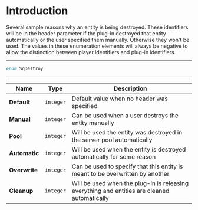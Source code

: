 # Introduction

Several sample reasons why an entity is being destroyed. These identifiers will be in the header parameter if the plug-in destroyed that entity automatically or the user specified them manually. Otherwise they won't be used. The values in these enumeration elements will always be negative to allow the distinction between player identifiers and plug-in identifiers.

----

```D
enum SqDestroy
```

----

| Name | Type | Description |
|---|---|---|
| **Default** | `integer` | Default value when no header was specified |
| **Manual** | `integer` | Can be used when a user destroys the entity manually |
| **Pool** | `integer` | Will be used the entity was destroyed in the server pool automatically |
| **Automatic** | `integer` | Will be used when the entity is destroyed automatically for some reason |
| **Overwrite** | `integer` | Can be used to specify that this entity is meant to be overwritten by another |
| **Cleanup** | `integer` | Will be used when the plug-in is releasing everything and entities are cleaned automatically |
